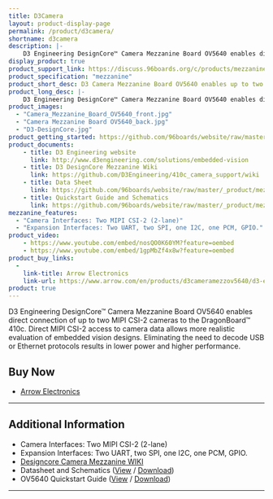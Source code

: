 ```yaml
---
title: D3Camera
layout: product-display-page
permalink: /product/d3camera/
shortname: d3camera
description: |-
    D3 Engineering DesignCore™ Camera Mezzanine Board OV5640 enables direct connection of up to two MIPI CSI-2 cameras to the DragonBoard™ 410c.  Direct MIPI CSI-2 access to camera data allows more realistic evaluation of embedded vision designs. Eliminating the need to decode USB or Ethernet protocols results in lower power and higher performance.
display_product: true
product_support_link: https://discuss.96boards.org/c/products/mezzanine
product_specification: "mezzanine"
product_short_desc: D3 Camera Mezzanine Board OV5640 enables up to two MIPI CSI-2 cameras to connect to the DragonBoard™ 410c.
product_long_desc: |-
    D3 Engineering DesignCore™ Camera Mezzanine Board OV5640 enables direct connection of up to two MIPI CSI-2 cameras to the DragonBoard™ 410c. Direct MIPI CSI-2 access to camera data allows more realistic evaluation of embedded vision designs. Eliminating the need to decode USB or Ethernet protocols results in lower power and higher performance.
product_images:
  - "Camera_Mezzanine_Board_OV5640_front.jpg"
  - "Camera Mezzanine Board OV5640_back.jpg"
  - "D3-DesignCore.jpg"
product_getting_started: https://github.com/96boards/website/raw/master/_product/mezzanine/d3camera/files/D3Eng_DesignCore_CamMezzBoard_OV5640_QuickStart_Guide_v1.pdf
product_documents:
    - title: D3 Engineering website
      link: http://www.d3engineering.com/solutions/embedded-vision
    - title: D3 DesignCore Mezzanine Wiki
      link: https://github.com/D3Engineering/410c_camera_support/wiki
    - title: Data Sheet
      link: https://github.com/96boards/website/raw/master/_product/mezzanine/d3camera/files/D3Eng_DesignCore_CamMezzBoard_DataSheet.pdf
    - title: Quickstart Guide and Schematics
      link: https://github.com/96boards/website/raw/master/_product/mezzanine/d3camera/files/D3Eng_DesignCore_CamMezzBoard_OV5640_QuickStart_Guide_v1.pdf
mezzanine_features:
  - "Camera Interfaces: Two MIPI CSI-2 (2-lane)"
  - "Expansion Interfaces: Two UART, two SPI, one I2C, one PCM, GPIO."
product_video:
    - https://www.youtube.com/embed/nosQO0K60YM?feature=oembed
    - https://www.youtube.com/embed/1gpMbZf4x8w?feature=oembed
product_buy_links:
  -
    link-title: Arrow Electronics
    link-url: https://www.arrow.com/en/products/d3cameramezzov5640/d3-engineering
product: true
---
```

D3 Engineering DesignCore™ Camera Mezzanine Board OV5640 enables direct connection of up to two MIPI CSI-2 cameras to the DragonBoard™ 410c.  Direct MIPI CSI-2 access to camera data allows more realistic evaluation of embedded vision designs. Eliminating the need to decode USB or Ethernet protocols results in lower power and higher performance.

## Buy Now

- [Arrow Electronics](https://www.arrow.com/en/products/d3cameramezzov5640/d3-engineering)

***

## Additional Information

- Camera Interfaces: Two MIPI CSI-2 (2-lane)
- Expansion Interfaces: Two UART, two SPI, one I2C, one PCM, GPIO.
- [Designcore Camera Mezzanine WIKI](https://github.com/D3Engineering/410c_camera_support/wiki)
- Datasheet and Schematics ([View](https://github.com/96boards/website/blob/master/_product/mezzanine/d3camera/files/D3Eng_DesignCore_CamMezzBoard_DataSheet.pdf) / [Download](https://github.com/96boards/website/raw/master/_product/mezzanine/d3camera/files/D3Eng_DesignCore_CamMezzBoard_DataSheet.pdf))
- OV5640 Quickstart Guide ([View](https://github.com/96boards/website/blob/master/_product/mezzanine/d3camera/files/D3Eng_DesignCore_CamMezzBoard_OV5640_QuickStart_Guide_v1.pdf) / [Download](https://github.com/96boards/website/raw/master/_product/mezzanine/d3camera/files/D3Eng_DesignCore_CamMezzBoard_OV5640_QuickStart_Guide_v1.pdf))

***

